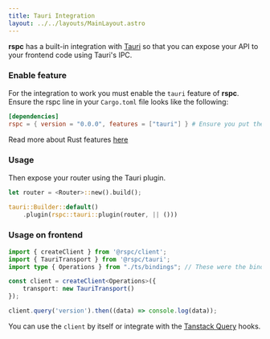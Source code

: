 ```yaml
---
title: Tauri Integration
layout: ../../layouts/MainLayout.astro
---
```


**rspc** has a built-in integration with [Tauri](https://tauri.app/) so that you can expose your API to your frontend code using Tauri's IPC.

### Enable feature

For the integration to work you must enable the `tauri` feature of **rspc**. Ensure the rspc line in your `Cargo.toml` file looks like the following:

```toml
[dependencies]
rspc = { version = "0.0.0", features = ["tauri"] } # Ensure you put the latest version!
```

Read more about Rust features [here](https://doc.rust-lang.org/cargo/reference/features.html#dependency-features)

### Usage

Then expose your router using the Tauri plugin.

```rust
let router = <Router>::new().build();

tauri::Builder::default()
    .plugin(rspc::tauri::plugin(router, || ()))
```

### Usage on frontend

```typescript
import { createClient } from '@rspc/client';
import { TauriTransport } from '@rspc/tauri';
import type { Operations } from "./ts/bindings"; // These were the bindings exported from your Rust code!

const client = createClient<Operations>({
	transport: new TauriTransport()
});

client.query('version').then((data) => console.log(data));
```

You can use the `client` by itself or integrate with the [Tanstack Query](/client/tanstack-query) hooks.
